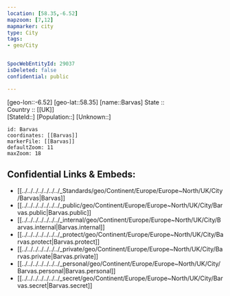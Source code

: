 ```yaml
---
location: [58.35,-6.52] 
mapzoom: [7,12] 
mapmarker: city 
type: City
tags:
- geo/City


SpocWebEntityId: 29037
isDeleted: false
confidential: public

---
```

[geo-lon::-6.52] 
[geo-lat::58.35] 
[name::Barvas] 
State ::  
Country :: [[UK]]  
[StateId::] 
[Population::] 
[Unknown::] 


```leaflet
id: Barvas
coordinates: [[Barvas]] 
markerFile: [[Barvas]] 
defaultZoom: 11 
maxZoom: 18
```


## Confidential Links & Embeds: 
- [[../../../../../../../_Standards/geo/Continent/Europe/Europe~North/UK/City/Barvas|Barvas]] 
- [[../../../../../../../_public/geo/Continent/Europe/Europe~North/UK/City/Barvas.public|Barvas.public]] 
- [[../../../../../../../_internal/geo/Continent/Europe/Europe~North/UK/City/Barvas.internal|Barvas.internal]] 
- [[../../../../../../../_protect/geo/Continent/Europe/Europe~North/UK/City/Barvas.protect|Barvas.protect]] 
- [[../../../../../../../_private/geo/Continent/Europe/Europe~North/UK/City/Barvas.private|Barvas.private]] 
- [[../../../../../../../_personal/geo/Continent/Europe/Europe~North/UK/City/Barvas.personal|Barvas.personal]] 
- [[../../../../../../../_secret/geo/Continent/Europe/Europe~North/UK/City/Barvas.secret|Barvas.secret]] 
